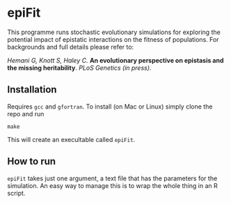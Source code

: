 epiFit
======

This programme runs stochastic evolutionary simulations for exploring the potential impact of epistatic interactions on the fitness of populations. For backgrounds and full details please refer to:

*Hemani G, Knott S, Haley C.* **An evolutionary perspective on epistasis and the missing heritability**. *PLoS Genetics (in press)*.

## Installation

Requires `gcc` and `gfortran`. To install (on Mac or Linux) simply clone the repo and run

    make

This will create an execultable called `epiFit`.


## How to run

`epiFit` takes just one argument, a text file that has the parameters for the simulation. An easy way to manage this is to wrap the whole thing in an R script. 
